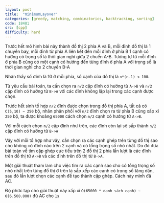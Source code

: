 ```yaml
---
layout: post
title:  "minimumLayover"
categories: [greedy, matching, combinatorics, backtracking, sorting]
code: 18481
src: [cpp]
difficulty: hard
---
```



Trước hết mô hình bài này thành đồ thị 2 phía A và B, mỗi đỉnh đồ thị là 1 chuyến bay, mỗi đỉnh từ phía A liên kết đến mỗi đỉnh ở phía B 1 cạnh có hướng có trọng số là thời gian nghỉ giữa 2 chuến A-B. Tương tự từ mỗi đỉnh ở phía B cũng có một cạnh có hướng đến từng đỉnh ở phía A với trọng số là thời gian nghỉ cho 2 chuyến B-A

Nhận thấy số đỉnh là 10 ở mỗi phía, số cạnh của đồ thị là `n*(n-1) < 100`.

Từ yêu cầu bài toán, ta cần chọn ra `n/2` cặp đỉnh có hướng từ `A->B` và `n/2` cặp đỉnh có hướng từ `B->A` với các đỉnh không lặp lại trong các cạnh được chọn.

Trước hết sinh tổ hợp `n/2` đỉnh được chọn trong đồ thị phía A, tất cả có `C(5,10) ~ 250` bộ, nhân phân phổi với `n/2` đỉnh chọn ra từ phía B cũng xấp xỉ `250` bộ, ta được khoảng `65000` cách chọn `n/2` cạnh có hướng từ `A->B`.

Với mỗi cách chọn `n/2` cặp đỉnh như trên, các đỉnh còn lại sẽ sắp thành `n/2` cặp đỉnh có hướng từ `B->A`

Vậy với mỗi tổ hợp như vậy, cần chọn ra các cạnh ghép trên từng đồ thị sao cho không có đỉnh nào trên 2 cạnh và có tổng trọng số nhỏ nhất. Do đó đưa bài toán về tìm cặp ghép cực tiểu trên 2 đồ thị 2 phía lần lượt là các đỉnh trên đồ thị từ `A->B` và các đỉnh trên đồ thị từ `B->A`.

Một giải thuật tham lam cho việc tìm ra các cạnh sao cho có tổng trọng số nhỏ nhất trên từng đồ thị ở trên là sắp xếp các cạnh có trọng số tăng dần, sau đó lần lượt chọn các cạnh để tạo thành cặp ghép. Cách này mình đã AC.

Độ phức tạp cho giải thuật này xấp xỉ `O(65000 * danh sách cạnh) ~ O(6.500.000)` đủ AC cho `1s`



